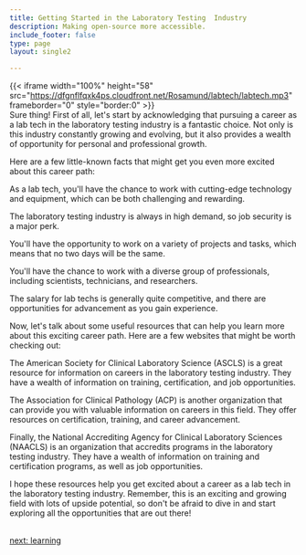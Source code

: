 ```yaml
---
title: Getting Started in the Laboratory Testing  Industry
description: Making open-source more accessible.
include_footer: false
type: page
layout: single2

---
```


{{< iframe width="100%" height="58" src="https://dfgnflfqxk4ps.cloudfront.net/Rosamund/labtech/labtech.mp3" frameborder="0" style="border:0" >}}<br>
Sure thing! First of all, let's start by acknowledging that pursuing a career as a lab tech in the laboratory testing industry is a fantastic choice. Not only is this industry constantly growing and evolving, but it also provides a wealth of opportunity for personal and professional growth.

Here are a few little-known facts that might get you even more excited about this career path:

As a lab tech, you'll have the chance to work with cutting-edge technology and equipment, which can be both challenging and rewarding.

The laboratory testing industry is always in high demand, so job security is a major perk.

You'll have the opportunity to work on a variety of projects and tasks, which means that no two days will be the same.

You'll have the chance to work with a diverse group of professionals, including scientists, technicians, and researchers.

The salary for lab techs is generally quite competitive, and there are opportunities for advancement as you gain experience.

Now, let's talk about some useful resources that can help you learn more about this exciting career path. Here are a few websites that might be worth checking out:

The American Society for Clinical Laboratory Science (ASCLS) is a great resource for information on careers in the laboratory testing industry. They have a wealth of information on training, certification, and job opportunities.

The Association for Clinical Pathology (ACP) is another organization that can provide you with valuable information on careers in this field. They offer resources on certification, training, and career advancement.

Finally, the National Accrediting Agency for Clinical Laboratory Sciences (NAACLS) is an organization that accredits programs in the laboratory testing industry. They have a wealth of information on training and certification programs, as well as job opportunities.

I hope these resources help you get excited about a career as a lab tech in the laboratory testing industry. Remember, this is an exciting and growing field with lots of upside potential, so don't be afraid to dive in and start exploring all the opportunities that are out there!

<br>
<a href="https://workdojos.com/labtech/learning">next: learning</a>
</p>
